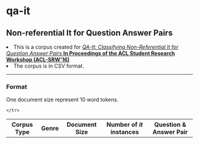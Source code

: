 # qa-it
<h2>Non-referential It for Question Answer Pairs</h2>

<li> This is a corpus created for 
<a href="https://sites.google.com/site/aclsrw2016/accepted-papers">
<em> QA-It: Classifying Non-Referential It for Question Answer Pairs </em><strong>In Proceedings of the ACL Student Research Workshop (ACL-SRW'16)</strong>
</a> </li>
<li>
	The corpus is in CSV format.
</li>

<hr>
<h3> Format </h3>
	One document size represent 10 word tokens. <br>


<table>
	<tr>
		<th> Corpus Type </th>
		<th> Genre </th>
		<th> Document Size</th>
		<th> Number of <em>it</em> instances </th>
		<th> Question & Answer Pair </th>
		
	</tr>
	
</table>



